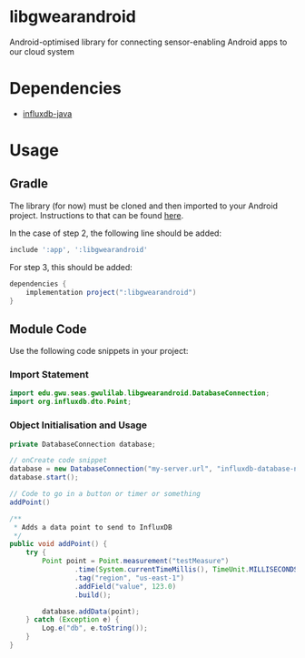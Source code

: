 # libgwearandroid
Android-optimised library for connecting sensor-enabling Android apps to our cloud system

# Dependencies
- [influxdb-java](https://github.com/influxdata/influxdb-java)

# Usage
## Gradle
The library (for now) must be cloned and then imported to your Android project. Instructions to that can be found [here](https://developer.android.com/studio/projects/android-library#AddDependency).

In the case of step 2, the following line should be added: 
```gradle
include ':app', ':libgwearandroid'
```

For step 3, this should be added:
```gradle
dependencies {
    implementation project(":libgwearandroid")
}
```

## Module Code
Use the following code snippets in your project:

### Import Statement
```java
import edu.gwu.seas.gwulilab.libgwearandroid.DatabaseConnection;
import org.influxdb.dto.Point;
```

### Object Initialisation and Usage
```java
private DatabaseConnection database;

// onCreate code snippet
database = new DatabaseConnection("my-server.url", "influxdb-database-name");
database.start();

// Code to go in a button or timer or something
addPoint()

/**
 * Adds a data point to send to InfluxDB
 */
public void addPoint() {
    try {
        Point point = Point.measurement("testMeasure")
                .time(System.currentTimeMillis(), TimeUnit.MILLISECONDS)
                .tag("region", "us-east-1")
                .addField("value", 123.0)
                .build();

        database.addData(point);
    } catch (Exception e) {
        Log.e("db", e.toString());
    }
}
```
